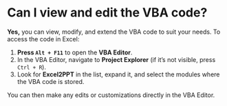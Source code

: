 # Can I view and edit the VBA code?

**Yes,** you can view, modify, and extend the VBA code to suit your needs. To access the code in Excel:

1. **Press `Alt + F11`** to open the **VBA Editor**.
2. In the VBA Editor, navigate to **Project Explorer** (if it’s not visible, press `Ctrl + R`).
3. Look for **Excel2PPT** in the list, expand it, and select the modules where the VBA code is stored.

You can then make any edits or customizations directly in the VBA Editor.
